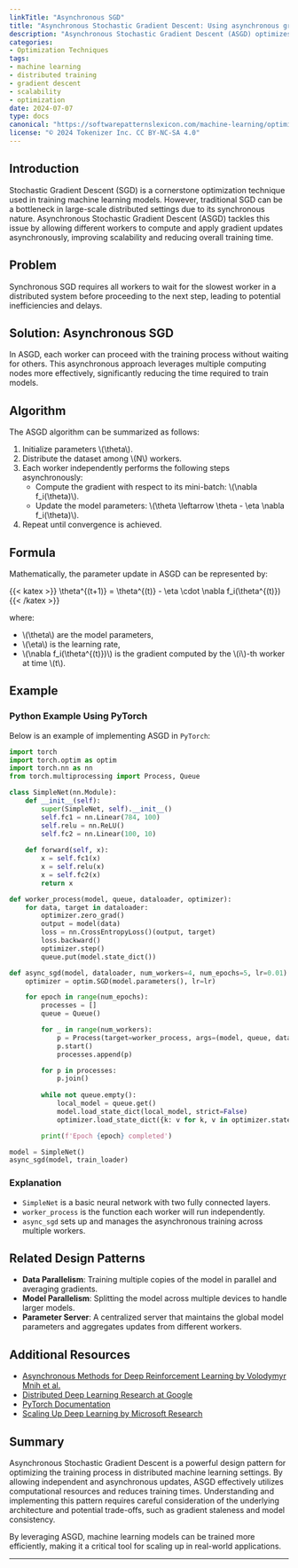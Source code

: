 ```yaml
---
linkTitle: "Asynchronous SGD"
title: "Asynchronous Stochastic Gradient Descent: Using asynchronous gradient descent for training in distributed settings."
description: "Asynchronous Stochastic Gradient Descent (ASGD) optimizes neural network training by allowing different workers to compute gradient updates independently and asynchronously, which enhances scalability and reduces training time."
categories:
- Optimization Techniques
tags:
- machine learning
- distributed training
- gradient descent
- scalability
- optimization
date: 2024-07-07
type: docs
canonical: "https://softwarepatternslexicon.com/machine-learning/optimization-techniques/scalability-optimization/asynchronous-sgd"
license: "© 2024 Tokenizer Inc. CC BY-NC-SA 4.0"
---
```



## Introduction

Stochastic Gradient Descent (SGD) is a cornerstone optimization technique used in training machine learning models. However, traditional SGD can be a bottleneck in large-scale distributed settings due to its synchronous nature. Asynchronous Stochastic Gradient Descent (ASGD) tackles this issue by allowing different workers to compute and apply gradient updates asynchronously, improving scalability and reducing overall training time.

## Problem

Synchronous SGD requires all workers to wait for the slowest worker in a distributed system before proceeding to the next step, leading to potential inefficiencies and delays.

## Solution: Asynchronous SGD

In ASGD, each worker can proceed with the training process without waiting for others. This asynchronous approach leverages multiple computing nodes more effectively, significantly reducing the time required to train models.

## Algorithm

The ASGD algorithm can be summarized as follows:

1. Initialize parameters \\(\theta\\).
2. Distribute the dataset among \\(N\\) workers.
3. Each worker independently performs the following steps asynchronously:
   - Compute the gradient with respect to its mini-batch: \\(\nabla f_i(\theta)\\).
   - Update the model parameters: \\(\theta \leftarrow \theta - \eta \nabla f_i(\theta)\\).
4. Repeat until convergence is achieved.

## Formula

Mathematically, the parameter update in ASGD can be represented by:

{{< katex >}} \theta^{(t+1)} = \theta^{(t)} - \eta \cdot \nabla f_i(\theta^{(t)}) {{< /katex >}}

where:
- \\(\theta\\) are the model parameters,
- \\(\eta\\) is the learning rate,
- \\(\nabla f_i(\theta^{(t)})\\) is the gradient computed by the \\(i\\)-th worker at time \\(t\\).

## Example

### Python Example Using PyTorch

Below is an example of implementing ASGD in `PyTorch`:

```python
import torch
import torch.optim as optim
import torch.nn as nn
from torch.multiprocessing import Process, Queue

class SimpleNet(nn.Module):
    def __init__(self):
        super(SimpleNet, self).__init__()
        self.fc1 = nn.Linear(784, 100)
        self.relu = nn.ReLU()
        self.fc2 = nn.Linear(100, 10)
    
    def forward(self, x):
        x = self.fc1(x)
        x = self.relu(x)
        x = self.fc2(x)
        return x

def worker_process(model, queue, dataloader, optimizer):
    for data, target in dataloader:
        optimizer.zero_grad()
        output = model(data)
        loss = nn.CrossEntropyLoss()(output, target)
        loss.backward()
        optimizer.step()
        queue.put(model.state_dict())

def async_sgd(model, dataloader, num_workers=4, num_epochs=5, lr=0.01):
    optimizer = optim.SGD(model.parameters(), lr=lr)

    for epoch in range(num_epochs):
        processes = []
        queue = Queue()

        for _ in range(num_workers):
            p = Process(target=worker_process, args=(model, queue, dataloader, optimizer))
            p.start()
            processes.append(p)

        for p in processes:
            p.join()
        
        while not queue.empty():
            local_model = queue.get()
            model.load_state_dict(local_model, strict=False)
            optimizer.load_state_dict({k: v for k, v in optimizer.state_dict().items() if k != 'state'})

        print(f'Epoch {epoch} completed')

model = SimpleNet()
async_sgd(model, train_loader)
```

### Explanation

- `SimpleNet` is a basic neural network with two fully connected layers.
- `worker_process` is the function each worker will run independently.
- `async_sgd` sets up and manages the asynchronous training across multiple workers.

## Related Design Patterns

- **Data Parallelism**: Training multiple copies of the model in parallel and averaging gradients.
- **Model Parallelism**: Splitting the model across multiple devices to handle larger models.
- **Parameter Server**: A centralized server that maintains the global model parameters and aggregates updates from different workers.

## Additional Resources

- [Asynchronous Methods for Deep Reinforcement Learning by Volodymyr Mnih et al.](https://arxiv.org/abs/1602.01783)
- [Distributed Deep Learning Research at Google](https://research.google.com/pubs/archive/45166.pdf)
- [PyTorch Documentation](https://pytorch.org/docs/stable/index.html)
- [Scaling Up Deep Learning by Microsoft Research](https://www.microsoft.com/en-us/research/project/scaling-up-deep-learning/)

## Summary

Asynchronous Stochastic Gradient Descent is a powerful design pattern for optimizing the training process in distributed machine learning settings. By allowing independent and asynchronous updates, ASGD effectively utilizes computational resources and reduces training times. Understanding and implementing this pattern requires careful consideration of the underlying architecture and potential trade-offs, such as gradient staleness and model consistency.

By leveraging ASGD, machine learning models can be trained more efficiently, making it a critical tool for scaling up in real-world applications.

---


